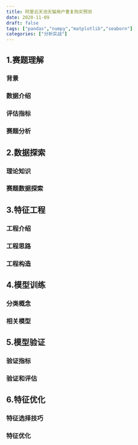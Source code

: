 ```yaml
---
title: 阿里云天池天猫用户重复购买预测
date: 2020-11-09
draft: false
tags: ["pandas","numpy","matplotlib","seaborn"]
categories: ["分析实战"]
---
```


## 1.赛题理解

### 背景

### 数据介绍

### 评估指标

### 赛题分析


## 2.数据探索

### 理论知识

### 赛题数据探索


## 3.特征工程

### 工程介绍

### 工程思路

### 工程构造



## 4.模型训练

### 分类概念

### 相关模型


## 5.模型验证

### 验证指标

### 验证和评估


## 6.特征优化

### 特征选择技巧

### 特征优化



